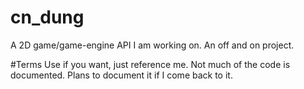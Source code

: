 # cn_dung
A 2D game/game-engine API I am working on. An off and on project. 

#Terms
Use if you want, just reference me. Not much of the code is documented. Plans to document it if I come back to it. 
